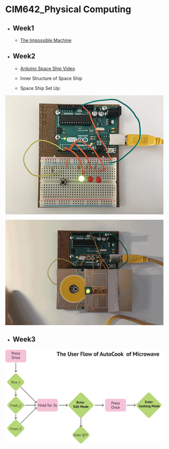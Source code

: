 # CIM642_Physical Computing

* ## Week1
  * [The Impossible Machine](https://github.com/yuanfang313/CIM642_Physical_Computing/blob/master/The%20Impossible%20Machine.jpg)


* ## Week2
  * [Arduino Space Ship Video](https://www.youtube.com/watch?v=jytHs_YT814)

  * Inner Structure of Space Ship 
  
  * Space Ship Set Up:

![](https://github.com/yuanfang313/CIM642_Physical_Computing/blob/master/Hw2_Inner%20structure.jpg?raw=true)


  

![](https://github.com/yuanfang313/CIM642_Physical_Computing/blob/master/Hw2_spaceship.gif?raw=true)



* ## Week3

![](https://github.com/yuanfang313/CIM642_Physical_Computing/blob/master/Hw3_one%20button-interface.jpg?raw=true)

